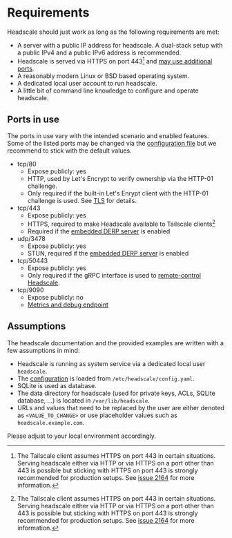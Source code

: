 # Requirements

Headscale should just work as long as the following requirements are met:

- A server with a public IP address for headscale. A dual-stack setup with a public IPv4 and a public IPv6 address is
  recommended.
- Headscale is served via HTTPS on port 443[^1] and [may use additional ports](#ports-in-use).
- A reasonably modern Linux or BSD based operating system.
- A dedicated local user account to run headscale.
- A little bit of command line knowledge to configure and operate headscale.

## Ports in use

The ports in use vary with the intended scenario and enabled features. Some of the listed ports may be changed via the
[configuration file](../ref/configuration.md) but we recommend to stick with the default values.

- tcp/80
    - Expose publicly: yes
    - HTTP, used by Let's Encrypt to verify ownership via the HTTP-01 challenge.
    - Only required if the built-in Let's Enrypt client with the HTTP-01 challenge is used. See [TLS](../ref/tls.md) for
      details.
- tcp/443
    - Expose publicly: yes
    - HTTPS, required to make Headscale available to Tailscale clients[^1]
    - Required if the [embedded DERP server](../ref/derp.md) is enabled
- udp/3478
    - Expose publicly: yes
    - STUN, required if the [embedded DERP server](../ref/derp.md) is enabled
- tcp/50443
    - Expose publicly: yes
    - Only required if the gRPC interface is used to [remote-control Headscale](../ref/remote-cli.md).
- tcp/9090
    - Expose publicly: no
    - [Metrics and debug endpoint](../ref/debug.md#metrics-and-debug-endpoint)

## Assumptions

The headscale documentation and the provided examples are written with a few assumptions in mind:

- Headscale is running as system service via a dedicated local user `headscale`.
- The [configuration](../ref/configuration.md) is loaded from `/etc/headscale/config.yaml`.
- SQLite is used as database.
- The data directory for headscale (used for private keys, ACLs, SQLite database, …) is located in `/var/lib/headscale`.
- URLs and values that need to be replaced by the user are either denoted as `<VALUE_TO_CHANGE>` or use placeholder
  values such as `headscale.example.com`.

Please adjust to your local environment accordingly.

[^1]:
    The Tailscale client assumes HTTPS on port 443 in certain situations. Serving headscale either via HTTP or via HTTPS
    on a port other than 443 is possible but sticking with HTTPS on port 443 is strongly recommended for production
    setups. See [issue 2164](https://github.com/juanfont/headscale/issues/2164) for more information.
